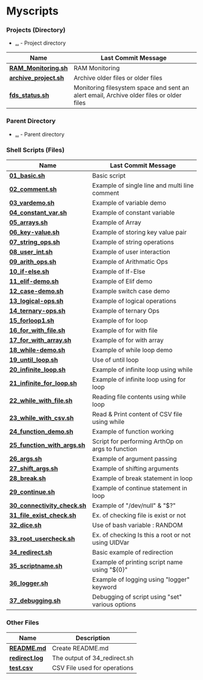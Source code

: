 # Myscripts

### Projects (Directory)

- [**..**](./Projects) - Project directory

| Name                                           | Last Commit Message                                                                     |
| ---------------------------------------------- | --------------------------------------------------------------------------------------- |
| [**RAM_Monitoring.sh**](./RAM_Monitoring.sh)   | RAM Monitoring                                                                          |
| [**archive_project.sh**](./archive_project.sh) | Archive older files or older files                                                      |
| [**fds_status.sh**](./fds_status.sh)           | Monitoring filesystem space and sent an alert email, Archive older files or older files |

### Parent Directory

- [**..**](./) - Parent directory

### Shell Scripts (Files)

| Name                                                       | Last Commit Message                                |
| ---------------------------------------------------------- | -------------------------------------------------- |
| [**01_basic.sh**](./01_basic.sh)                           | Basic script                                       |
| [**02_comment.sh**](./02_comment.sh)                       | Example of single line and multi line comment      |
| [**03_vardemo.sh**](./03_vardemo.sh)                       | Example of variable demo                           |
| [**04_constant_var.sh**](./04_constant_var.sh)             | Example of constant variable                       |
| [**05_arrays.sh**](./05_arrays.sh)                         | Example of Array                                   |
| [**06_key-value.sh**](./06_key-value.sh)                   | Example of storing key value pair                  |
| [**07_string_ops.sh**](./07_string_ops.sh)                 | Example of string operations                       |
| [**08_user_int.sh**](./08_user_int.sh)                     | Example of user interaction                        |
| [**09_arith_ops.sh**](./09_arith_ops.sh)                   | Example of Arithmatic Ops                          |
| [**10_if-else.sh**](./10_if-else.sh)                       | Example of If-Else                                 |
| [**11_elif-demo.sh**](./11_elif-demo.sh)                   | Example of Elif demo                               |
| [**12_case-demo.sh**](./12_case-demo.sh)                   | Example switch case demo                           |
| [**13_logical-ops.sh**](./13_logical-ops.sh)               | Example of logical operations                      |
| [**14_ternary-ops.sh**](./14_ternary-ops.sh)               | Example of ternary Ops                             |
| [**15_forloop1.sh**](./15_forloop1.sh)                     | Example of for loop                                |
| [**16_for_with_file.sh**](./16_for_with_file.sh)           | Example of for with file                           |
| [**17_for_with_array.sh**](./17_for_with_array.sh)         | Example of for with array                          |
| [**18_while-demo.sh**](./18_while-demo.sh)                 | Example of while loop demo                         |
| [**19_until_loop.sh**](./19_until_loop.sh)                 | Use of until loop                                  |
| [**20_infinite_loop.sh**](./20_infinite_loop.sh)           | Example of infinite loop using while               |
| [**21_infinite_for_loop.sh**](./21_infinite_for_loop.sh)   | Example of infinite loop using for loop            |
| [**22_while_with_file.sh**](./22_while_with_file.sh)       | Reading file contents using while loop             |
| [**23_while_with_csv.sh**](./23_while_with_csv.sh)         | Read & Print content of CSV file using while       |
| [**24_function_demo.sh**](./24_function_demo.sh)           | Example of function working                        |
| [**25_function_with_args.sh**](./25_function_with_args.sh) | Script for performing ArthOp on args to function   |
| [**26_args.sh**](./26_args.sh)                             | Example of argument passing                        |
| [**27_shift_args.sh**](./27_shift_args.sh)                 | Example of shifting arguments                      |
| [**28_break.sh**](./28_break.sh)                           | Example of break statement in loop                 |
| [**29_continue.sh**](./29_continue.sh)                     | Example of continue statement in loop              |
| [**30_connectivity_check.sh**](./30_connectivity_check.sh) | Example of "/dev/null" & "$?"                      |
| [**31_file_exist_check.sh**](./31_file_exist_check.sh)     | Ex. of checking file is exist or not               |
| [**32_dice.sh**](./32_dice.sh)                             | Use of bash variable : RANDOM                      |
| [**33_root_usercheck.sh**](./33_root_usercheck.sh)         | Ex. of checking Is this a root or not using UIDVar |
| [**34_redirect.sh**](./34_redirect.sh)                     | Basic example of redirection                       |
| [**35_scriptname.sh**](./35_scriptname.sh)                 | Example of printing script name using "${0}"       |
| [**36_logger.sh**](./36_logger.sh)                         | Example of logging using "logger" keyword          |
| [**37_debugging.sh**](./37_debugging.sh)                   | Debugging of script using "set" various options    |

### Other Files

| Name                               | Description                  |
| ---------------------------------- | ---------------------------- |
| [**README.md**](./README.md)       | Create README.md             |
| [**redirect.log**](./redirect.log) | The output of 34_redirect.sh |
| [**test.csv**](./test.csv)         | CSV File used for operations |
